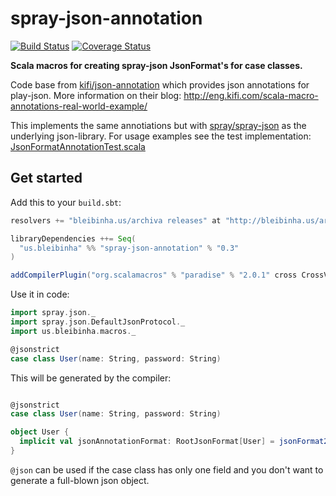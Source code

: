 spray-json-annotation
=====================

[![Build Status](https://travis-ci.org/ExNexu/spray-json-annotation.svg?branch=master)](https://travis-ci.org/ExNexu/spray-json-annotation) [![Coverage Status](https://coveralls.io/repos/ExNexu/spray-json-annotation/badge.svg?branch=master)](https://coveralls.io/r/ExNexu/spray-json-annotation?branch=master)

**Scala macros for creating spray-json JsonFormat's for case classes.**

Code base from [kifi/json-annotation](https://github.com/kifi/json-annotation) which provides json annotations for play-json. More information on their blog: http://eng.kifi.com/scala-macro-annotations-real-world-example/

This implements the same annotiations but with [spray/spray-json](https://github.com/spray/spray-json) as the underlying json-library. For usage examples see the test implementation: [JsonFormatAnnotationTest.scala](https://github.com/ExNexu/spray-json-annotation/blob/master/src/test/scala/us/bleibinha/macros/JsonFormatAnnotationTest.scala)

## Get started

Add this to your `build.sbt`:

```scala
resolvers += "bleibinha.us/archiva releases" at "http://bleibinha.us/archiva/repository/releases"

libraryDependencies ++= Seq(
  "us.bleibinha" %% "spray-json-annotation" % "0.3"
)

addCompilerPlugin("org.scalamacros" % "paradise" % "2.0.1" cross CrossVersion.full)
```

Use it in code:

```scala
import spray.json._
import spray.json.DefaultJsonProtocol._
import us.bleibinha.macros._

@jsonstrict
case class User(name: String, password: String)
```

This will be generated by the compiler:
```scala

@jsonstrict
case class User(name: String, password: String)

object User {
  implicit val jsonAnnotationFormat: RootJsonFormat[User] = jsonFormat2(User.apply)
}
```

`@json` can be used if the case class has only one field and you don't want to generate a full-blown json object.
